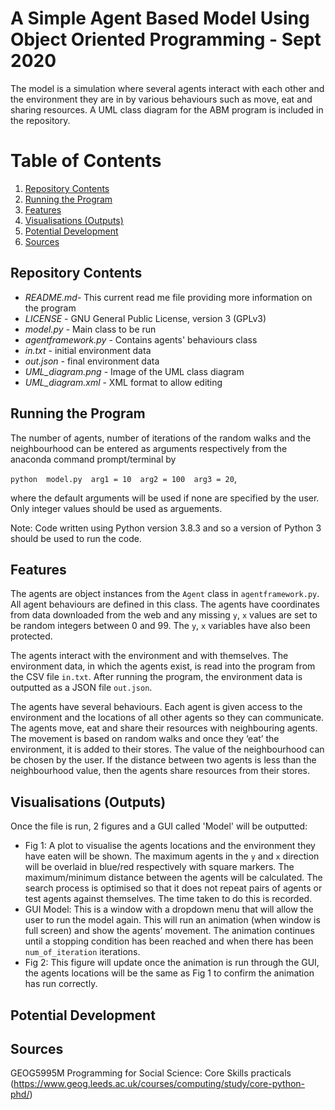 # A Simple Agent Based Model Using Object Oriented Programming - Sept 2020

The model is a simulation where several agents interact with each other and the environment they are in by various behaviours such as move, eat and sharing resources.
A UML class diagram for the ABM program is included in the repository. 

# Table of Contents
1. [Repository Contents](#repo_contents)
2. [Running the Program](#running)
3. [Features](#features)
4. [Visualisations (Outputs)](#outputs)
5. [Potential Development](#develop)
6. [Sources](#sources)

## Repository Contents <a name="repo_contents"></a>
* *README.md*- This current read me file providing more information on the program
* *LICENSE* - GNU General Public License, version 3 (GPLv3)
* *model.py* - Main class to be run
* *agentframework.py* - Contains agents' behaviours class
* *in.txt* - initial environment data
* *out.json* - final environment data
* *UML_diagram.png* - Image of the UML class diagram
* *UML_diagram.xml* - XML format to allow editing

## Running the Program <a name="running"></a>
The number of agents, number of iterations of the random walks and the neighbourhood can be entered as arguments respectively from the anaconda command prompt/terminal by

`python  model.py  arg1 = 10  arg2 = 100  arg3 = 20`,

where the default arguments will be used if none are specified by the user. Only integer values should be used as arguements. 

Note: Code written using Python version 3.8.3 and so a version of Python 3 should be used to run the code.


## Features <a name="features"></a>
The agents are object instances from the `Agent` class in `agentframework.py`. All agent behaviours are defined in this class. The agents have coordinates from data downloaded from the web and any missing `y`, `x` values are set to be random integers between 0 and 99. The `y`, `x` variables have also been protected.

The agents interact with the environment and with themselves. The environment data, in which the agents exist, is read into the program from the CSV file `in.txt`. After running the program, the environment data is outputted as a JSON file `out.json`.

The agents have several behaviours. Each agent is given access to the environment and the locations of all other agents so they can communicate. The agents move, eat and share their resources with neighbouring agents. The movement is based on random walks and once they ‘eat’ the environment, it is added to their stores. The value of the neighbourhood can be chosen by the user. If the distance between two agents is less than the neighbourhood value, then the agents share resources from their stores. 


## Visualisations (Outputs) <a name="outputs"></a>
Once the file is run, 2 figures and a GUI called 'Model' will be outputted:
* Fig 1: A plot to visualise the agents locations and the environment they have eaten will be shown.
The maximum agents in the `y` and `x` direction will be overlaid in blue/red respectively with square markers. The maximum/minimum distance between the agents will be calculated. The search process is optimised so that it does not repeat pairs of agents or test agents against themselves. The time taken to do this is recorded. 
* GUI Model: This is a window with a dropdown menu that will allow the user to run the model again. This will run an animation (when window is full screen) and show the agents’ movement. The animation continues until a stopping condition has been reached and when there has been `num_of_iteration` iterations. 
* Fig 2: This figure will update once the animation is run through the GUI, the agents locations will be the same as Fig 1 to confirm the animation has run correctly.

## Potential Development <a name="develop"></a>

## Sources <a name="sources"></a>
GEOG5995M Programming for Social Science: Core Skills practicals (https://www.geog.leeds.ac.uk/courses/computing/study/core-python-phd/)
